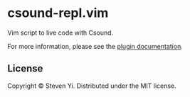 # csound-repl.vim

Vim script to live code with Csound. 

For more information, please see the [plugin documentation](doc/csound-repl.txt).

## License

Copyright © Steven Yi.  Distributed under the MIT license.
